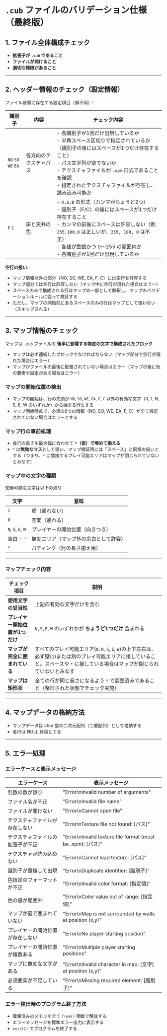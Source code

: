 # `.cub` ファイルのバリデーション仕様（最終版）

## 1. ファイル全体構成チェック

* **拡張子が `.cub` であること**
* **ファイルが開けること**
* **適切な権限があること**

---

## 2. ヘッダー情報のチェック（設定情報）

ファイル冒頭に存在する設定項目（順不同）：

| 識別子                 | 内容          | チェック内容                                                                   |
| ------------------- | ----------- | ------------------------------------------------------------------------ |
| `NO` `SO` `WE` `EA` | 各方向のテクスチャパス | - 各識別子が1回だけ出現しているか<br>- 半角スペース区切りで指定されているか（識別子の後にはスペースが1つだけ存在すること）<br>- パス文字列が空でないか<br>- テクスチャファイルが `.xpm` 形式であることを確認<br>- 指定されたテクスチャファイルが存在し、読み込み可能か |
| `F` `C`             | 床と天井の色      | - `R,G,B` の形式（カンマがちょうど2つ）<br>- 識別子（F/C）の後にはスペースが1つだけ存在すること<br>- カンマの前後にスペースは許容しない（例: `255,100,0` は正しいが、`255, 100, 0` は不正）<br>- 各値が整数かつ 0〜255 の範囲内か<br>- 各識別子が1回だけ出現しているか |

**空行の扱い**:
* マップ情報以外の部分（NO, SO, WE, EA, F, C）には空行を許容する
* マップ部分では空行は許容しない（マップ中に空行が現れた場合はエラー）
* スペースのみで構成される行はマップの一部として解釈し、マップのバリデーションルールに従って検証する
* ただし、マップの開始前にあるスペースのみの行はマップとして扱わない（スキップされる）

---

## 3. マップ情報のチェック

マップは `.cub` ファイルの **後半に登場する特定の文字で構成されたブロック**

* マップは必ず連続したブロックでなければならない（マップ部分で空行が現れた場合はエラー）
* マップがファイルの最後に配置されていない場合はエラー（マップの後に他の要素や設定がある場合はエラー）

### マップの開始位置の検出

* マップの開始は、行の先頭が `NO`, `SO`, `WE`, `EA`, `F`, `C` 以外の有効な文字（0, 1, N, S, E, W のいずれか）から始まる行とする
* マップ開始時点で、必須の6つの情報（NO, SO, WE, EA, F, C）が全て設定されていない場合はエラーとする

### マップ行の事前処理

* 各行の長さを最大幅に合わせて **`*`（仮）で埋めて揃える**
* `*` は**無効なマス**として扱い、マップ検証時には「スペース」と同様の扱いとする（つまり、`*` に隣接するプレイ可能エリアはマップが閉じられていないとみなす）

### マップ中の文字の種類

使用可能な文字は以下の通り：

| 文字                 | 意味                  |
| ------------------ | ------------------- |
| `1`                | 壁（通れない）             |
| `0`                | 空間（通れる）             |
| `N`, `S`, `E`, `W` | プレイヤーの開始位置（向きつき）    |
| 空白 `' '`           | 無効エリア（マップ外の余白として許容） |
| `*`                | パディング（行の長さ揃え用）      |

---

### マップチェック内容

| チェック項目             | 説明                                                          |
| ------------------ | ----------------------------------------------------------- |
| **使用文字の妥当性**       | 上記の有効な文字だけを含む                                               |
| **プレイヤー開始位置が1つだけ** | `N,S,E,W` のいずれかが **ちょうど1つだけ** 含まれる                          |
| **マップが完全に囲まれている**  | すべてのプレイ可能エリア(`0`, `N`, `S`, `E`, `W`)の上下左右は、必ず壁(`1`)または別のプレイ可能エリアに接していること。スペースや `*` に接している場合はマップが閉じられていないとみなす |
| **マップは矩形状**        | 全ての行が同じ長さになるよう `*` で調整済みであること（整形された状態でチェック実施）               |

---

## 4. マップデータの格納方法

* マップデータは char 型の二次元配列（二重配列）として格納する
* 各行は NULL 終端とする

---

## 5. エラー処理

### エラーケースと表示メッセージ

| エラーケース | 表示メッセージ |
| ----------- | ------------ |
| 引数の数が誤り | "Error\nInvalid number of arguments" |
| ファイル名が不正 | "Error\nInvalid file name" |
| ファイルが開けない | "Error\nCannot open file" |
| テクスチャファイルが存在しない | "Error\nTexture file not found: [パス]" |
| テクスチャファイルの拡張子が不正 | "Error\nInvalid texture file format (must be .xpm): [パス]" |
| テクスチャが読み込めない | "Error\nCannot load texture: [パス]" |
| 識別子が重複して出現 | "Error\nDuplicate identifier: [識別子]" |
| 色指定のフォーマットが不正 | "Error\nInvalid color format: [指定値]" |
| 色の値が範囲外 | "Error\nColor value out of range: [指定値]" |
| マップが壁で囲まれていない | "Error\nMap is not surrounded by walls at position (x,y)" |
| プレイヤーの開始位置が存在しない | "Error\nNo player starting position" |
| プレイヤーの開始位置が複数ある | "Error\nMultiple player starting positions" |
| マップに無効な文字がある | "Error\nInvalid character in map: [文字] at position (x,y)" |
| 必須要素が不足している | "Error\nMissing required element: [識別子]" |

### エラー検出時のプログラム終了方法

* 確保済みのメモリを全て `free()` 関数で解放する
* エラーメッセージを標準エラー出力に表示する
* `exit(1)` でプログラムを終了する